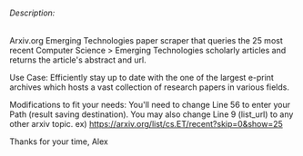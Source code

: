 <h6>Description:</h6>
  Arxiv.org Emerging Technologies paper scraper that queries the 25 most recent Computer Science > Emerging Technologies scholarly articles and returns the article's abstract and url.

Use Case:
  Efficiently stay up to date with the one of the largest e-print archives which hosts a vast collection of research papers in various fields.

Modifications to fit your needs:
  You'll need to change Line 56 to enter your Path (result saving destination).
  You may also change Line 9 (list_url) to any other arxiv topic.
    ex) https://arxiv.org/list/cs.ET/recent?skip=0&show=25

Thanks for your time,
Alex
